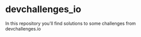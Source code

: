 # devchallenges_io
In this repository you'll find solutions to some challenges from devchallenges.io
